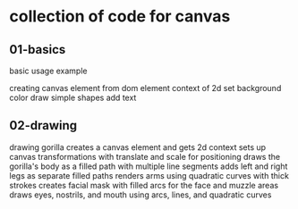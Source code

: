 
# collection of code for canvas

## 01-basics

basic usage example

creating canvas element from dom element
context of 2d
set background color
draw simple shapes
add text


## 02-drawing

drawing gorilla
creates a canvas element and gets 2d context
sets up canvas transformations with translate and scale for positioning
draws the gorilla's body as a filled path with multiple line segments
adds left and right legs as separate filled paths
renders arms using quadratic curves with thick strokes
creates facial mask with filled arcs for the face and muzzle areas
draws eyes, nostrils, and mouth using arcs, lines, and quadratic curves



